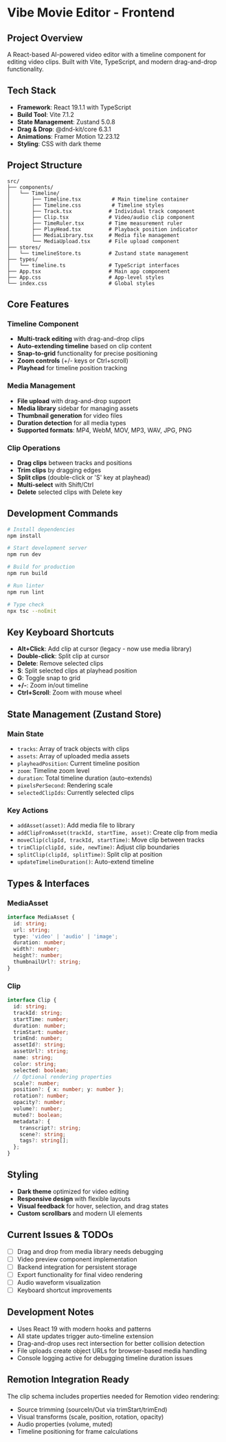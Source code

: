 # Vibe Movie Editor - Frontend

## Project Overview
A React-based AI-powered video editor with a timeline component for editing video clips. Built with Vite, TypeScript, and modern drag-and-drop functionality.

## Tech Stack
- **Framework**: React 19.1.1 with TypeScript
- **Build Tool**: Vite 7.1.2
- **State Management**: Zustand 5.0.8
- **Drag & Drop**: @dnd-kit/core 6.3.1
- **Animations**: Framer Motion 12.23.12
- **Styling**: CSS with dark theme

## Project Structure
```
src/
├── components/
│   └── Timeline/
│       ├── Timeline.tsx          # Main timeline container
│       ├── Timeline.css          # Timeline styles
│       ├── Track.tsx            # Individual track component
│       ├── Clip.tsx             # Video/audio clip component
│       ├── TimeRuler.tsx        # Time measurement ruler
│       ├── PlayHead.tsx         # Playback position indicator
│       ├── MediaLibrary.tsx     # Media file management
│       └── MediaUpload.tsx      # File upload component
├── stores/
│   └── timelineStore.ts         # Zustand state management
├── types/
│   └── timeline.ts              # TypeScript interfaces
├── App.tsx                      # Main app component
├── App.css                      # App-level styles
└── index.css                    # Global styles
```

## Core Features

### Timeline Component
- **Multi-track editing** with drag-and-drop clips
- **Auto-extending timeline** based on clip content
- **Snap-to-grid** functionality for precise positioning
- **Zoom controls** (+/- keys or Ctrl+scroll)
- **Playhead** for timeline position tracking

### Media Management
- **File upload** with drag-and-drop support
- **Media library** sidebar for managing assets
- **Thumbnail generation** for video files
- **Duration detection** for all media types
- **Supported formats**: MP4, WebM, MOV, MP3, WAV, JPG, PNG

### Clip Operations
- **Drag clips** between tracks and positions
- **Trim clips** by dragging edges
- **Split clips** (double-click or 'S' key at playhead)
- **Multi-select** with Shift/Ctrl
- **Delete** selected clips with Delete key

## Development Commands

```bash
# Install dependencies
npm install

# Start development server
npm run dev

# Build for production
npm run build

# Run linter
npm run lint

# Type check
npx tsc --noEmit
```

## Key Keyboard Shortcuts
- **Alt+Click**: Add clip at cursor (legacy - now use media library)
- **Double-click**: Split clip at cursor
- **Delete**: Remove selected clips
- **S**: Split selected clips at playhead position
- **G**: Toggle snap to grid
- **+/-**: Zoom in/out timeline
- **Ctrl+Scroll**: Zoom with mouse wheel

## State Management (Zustand Store)

### Main State
- `tracks`: Array of track objects with clips
- `assets`: Array of uploaded media assets
- `playheadPosition`: Current timeline position
- `zoom`: Timeline zoom level
- `duration`: Total timeline duration (auto-extends)
- `pixelsPerSecond`: Rendering scale
- `selectedClipIds`: Currently selected clips

### Key Actions
- `addAsset(asset)`: Add media file to library
- `addClipFromAsset(trackId, startTime, asset)`: Create clip from media
- `moveClip(clipId, trackId, startTime)`: Move clip between tracks
- `trimClip(clipId, side, newTime)`: Adjust clip boundaries
- `splitClip(clipId, splitTime)`: Split clip at position
- `updateTimelineDuration()`: Auto-extend timeline

## Types & Interfaces

### MediaAsset
```typescript
interface MediaAsset {
  id: string;
  url: string;
  type: 'video' | 'audio' | 'image';
  duration: number;
  width?: number;
  height?: number;
  thumbnailUrl?: string;
}
```

### Clip
```typescript
interface Clip {
  id: string;
  trackId: string;
  startTime: number;
  duration: number;
  trimStart: number;
  trimEnd: number;
  assetId?: string;
  assetUrl?: string;
  name: string;
  color: string;
  selected: boolean;
  // Optional rendering properties
  scale?: number;
  position?: { x: number; y: number };
  rotation?: number;
  opacity?: number;
  volume?: number;
  muted?: boolean;
  metadata?: {
    transcript?: string;
    scene?: string;
    tags?: string[];
  };
}
```

## Styling
- **Dark theme** optimized for video editing
- **Responsive design** with flexible layouts
- **Visual feedback** for hover, selection, and drag states
- **Custom scrollbars** and modern UI elements

## Current Issues & TODOs
- [ ] Drag and drop from media library needs debugging
- [ ] Video preview component implementation
- [ ] Backend integration for persistent storage
- [ ] Export functionality for final video rendering
- [ ] Audio waveform visualization
- [ ] Keyboard shortcut improvements

## Development Notes
- Uses React 19 with modern hooks and patterns
- All state updates trigger auto-timeline extension
- Drag-and-drop uses rect intersection for better collision detection
- File uploads create object URLs for browser-based media handling
- Console logging active for debugging timeline duration issues

## Remotion Integration Ready
The clip schema includes properties needed for Remotion video rendering:
- Source trimming (sourceIn/Out via trimStart/trimEnd)
- Visual transforms (scale, position, rotation, opacity)
- Audio properties (volume, muted)
- Timeline positioning for frame calculations